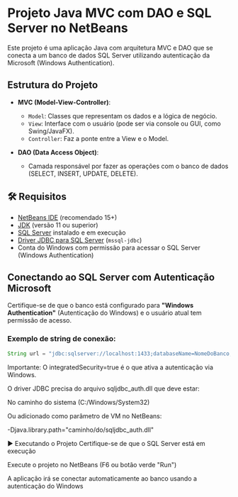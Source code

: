 # Projeto Java MVC com DAO e SQL Server no NetBeans

Este projeto é uma aplicação Java com arquitetura MVC e DAO que se conecta a um banco de dados SQL Server utilizando autenticação da Microsoft (Windows Authentication).

##  Estrutura do Projeto

- **MVC (Model-View-Controller)**:
  - `Model`: Classes que representam os dados e a lógica de negócio.
  - `View`: Interface com o usuário (pode ser via console ou GUI, como Swing/JavaFX).
  - `Controller`: Faz a ponte entre a View e o Model.

- **DAO (Data Access Object)**:
  - Camada responsável por fazer as operações com o banco de dados (SELECT, INSERT, UPDATE, DELETE).

## 🛠 Requisitos

- [NetBeans IDE](https://netbeans.apache.org/) (recomendado 15+)
- [JDK](https://www.oracle.com/java/technologies/javase-jdk11-downloads.html) (versão 11 ou superior)
- [SQL Server](https://www.microsoft.com/pt-br/sql-server/sql-server-downloads) instalado e em execução
- [Driver JDBC para SQL Server](https://learn.microsoft.com/pt-br/sql/connect/jdbc/download-microsoft-jdbc-driver-for-sql-server) (`mssql-jdbc`)
- Conta do Windows com permissão para acessar o SQL Server (Windows Authentication)

##  Conectando ao SQL Server com Autenticação Microsoft

Certifique-se de que o banco está configurado para **"Windows Authentication"** (Autenticação do Windows) e o usuário atual tem permissão de acesso.

### Exemplo de string de conexão:
```java
String url = "jdbc:sqlserver://localhost:1433;databaseName=NomeDoBanco;integratedSecurity=true;";
```
Importante:
O integratedSecurity=true é o que ativa a autenticação via Windows.

O driver JDBC precisa do arquivo sqljdbc_auth.dll que deve estar:

No caminho do sistema (C:/Windows/System32)

Ou adicionado como parâmetro de VM no NetBeans:

-Djava.library.path="caminho/do/sqljdbc_auth.dll"

▶ Executando o Projeto
Certifique-se de que o SQL Server está em execução

Execute o projeto no NetBeans (F6 ou botão verde "Run")

A aplicação irá se conectar automaticamente ao banco usando a autenticação do Windows

